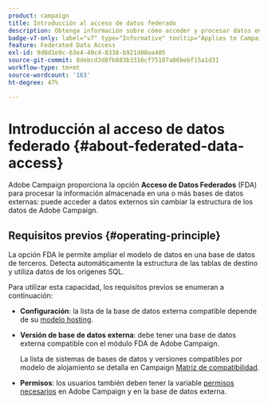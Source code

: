 ```yaml
---
product: campaign
title: Introducción al acceso de datos federado
description: Obtenga información sobre cómo acceder y procesar datos en una base de datos externa
badge-v7-only: label="v7" type="Informative" tooltip="Applies to Campaign Classic v7 only"
feature: Federated Data Access
exl-id: 9d8d1e9c-63e4-40c4-8338-b921d08ea405
source-git-commit: 8debcd3d8fb883b3316cf75187a86bebf15a1d31
workflow-type: tm+mt
source-wordcount: '163'
ht-degree: 47%

---
```


# Introducción al acceso de datos federado {#about-federated-data-access}



Adobe Campaign proporciona la opción **Acceso de Datos Federados** (FDA) para procesar la información almacenada en una o más bases de datos externas: puede acceder a datos externos sin cambiar la estructura de los datos de Adobe Campaign.

## Requisitos previos {#operating-principle}

La opción FDA le permite ampliar el modelo de datos en una base de datos de terceros. Detecta automáticamente la estructura de las tablas de destino y utiliza datos de los orígenes SQL.

Para utilizar esta capacidad, los requisitos previos se enumeran a continuación:

* **Configuración**: la lista de la base de datos externa compatible depende de su [modelo hosting](../../installation/using/hosting-models.md).
* **Versión de base de datos externa**: debe tener una base de datos externa compatible con el módulo FDA de Adobe Campaign.

   La lista de sistemas de bases de datos y versiones compatibles por modelo de alojamiento se detalla en Campaign [Matriz de compatibilidad](../../rn/using/compatibility-matrix.md#FederatedDataAccessFDA).

* **Permisos**: los usuarios también deben tener la variable [permisos necesarios](../../installation/using/remote-database-access-rights.md) en Adobe Campaign y en la base de datos externa.

